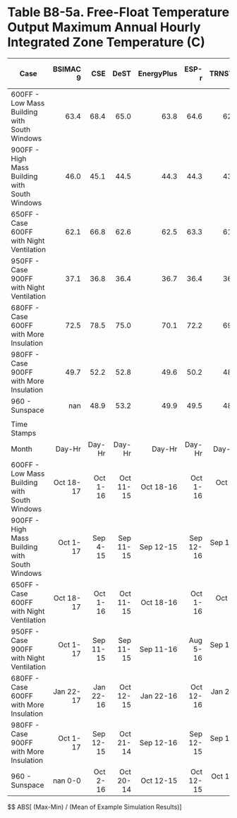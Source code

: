 # Table B8-5a. Free-Float Temperature Output Maximum Annual Hourly Integrated Zone Temperature (C)
| Case |BSIMAC 9 |CSE |DeST |EnergyPlus |ESP-r |TRNSYS | |Min |Max |Mean |Dev % $$ | |TestSoftware1 |
|-----|-----:|-----:|-----:|-----:|-----:|-----:|-----:|-----:|-----:|-----:|-----:|-----:|-----:|
| 600FF - Low Mass Building with South Windows |63.4 |68.4 |65.0 |63.8 |64.6 |62.4 | |62.4 |68.4 |64.6 |9.3 | |63.8 |
| 900FF - High Mass Building with South Windows |46.0 |45.1 |44.5 |44.3 |44.3 |43.3 | |43.3 |46.0 |44.6 |6.2 | |44.3 |
| 650FF - Case 600FF with Night Ventilation |62.1 |66.8 |62.6 |62.5 |63.3 |61.1 | |61.1 |66.8 |63.1 |9.1 | |62.5 |
| 950FF - Case 900FF with Night Ventilation |37.1 |36.8 |36.4 |36.7 |36.4 |36.1 | |36.1 |37.1 |36.6 |2.7 | |36.7 |
| 680FF - Case 600FF with More Insulation |72.5 |78.5 |75.0 |70.1 |72.2 |69.8 | |69.8 |78.5 |73.0 |12.0 | |70.1 |
| 980FF - Case 900FF with More Insulation |49.7 |52.2 |52.8 |49.6 |50.2 |48.5 | |48.5 |52.8 |50.5 |8.5 | |49.6 |
| 960 - Sunspace |nan |48.9 |53.2 |49.9 |49.5 |48.1 | |48.1 |53.2 |49.9 |10.2 | |49.9 |
|  |
| Time Stamps |
| Month |Day-Hr |Day-Hr |Day-Hr |Day-Hr |Day-Hr |Day-Hr | | | | | | |Day-Hr |
| 600FF - Low Mass Building with South Windows |Oct 18-17 |Oct 1-16 |Oct 11-15 |Oct 18-16 |Oct 1-16 |Oct 1-15 | | | | | | |Oct 18-16 |
| 900FF - High Mass Building with South Windows |Oct 1-17 |Sep 4-15 |Sep 11-15 |Sep 12-15 |Sep 12-16 |Sep 12-15 | | | | | | |Sep 12-15 |
| 650FF - Case 600FF with Night Ventilation |Oct 18-17 |Oct 1-16 |Oct 11-15 |Oct 18-16 |Oct 1-16 |Oct 1-15 | | | | | | |Oct 18-16 |
| 950FF - Case 900FF with Night Ventilation |Oct 1-17 |Sep 11-15 |Sep 11-15 |Sep 11-16 |Aug 5-16 |Sep 11-16 | | | | | | |Sep 11-16 |
| 680FF - Case 600FF with More Insulation |Jan 22-17 |Jan 22-16 |Oct 12-15 |Jan 22-16 |Oct 12-16 |Jan 22-16 | | | | | | |Jan 22-16 |
| 980FF - Case 900FF with More Insulation |Oct 1-17 |Sep 12-15 |Oct 21-14 |Sep 12-16 |Sep 12-15 |Sep 12-15 | | | | | | |Sep 12-16 |
| 960 - Sunspace |nan 0-0 |Oct 2-16 |Oct 20-14 |Oct 12-15 |Oct 12-15 |Oct 12-15 | | | | | | |Oct 12-15 |

$$ ABS[ (Max-Min) / (Mean of Example Simulation Results)]


